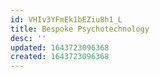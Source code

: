 ```yaml
---
id: VHIv3YFmEk1bEZiu8h1_L
title: Bespoke Psychotechnology
desc: ''
updated: 1643723096368
created: 1643723096368
---
```


